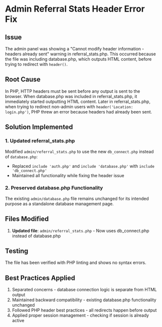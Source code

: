 # Admin Referral Stats Header Error Fix

## Issue
The admin panel was showing a "Cannot modify header information - headers already sent" warning in referral_stats.php. This occurred because the file was including database.php, which outputs HTML content, before trying to redirect with `header()`.

## Root Cause
In PHP, HTTP headers must be sent before any output is sent to the browser. When database.php was included in referral_stats.php, it immediately started outputting HTML content. Later in referral_stats.php, when trying to redirect non-admin users with `header('Location: login.php')`, PHP threw an error because headers had already been sent.

## Solution Implemented

### 1. Updated referral_stats.php
Modified `admin/referral_stats.php` to use the new `db_connect.php` instead of `database.php`:
- Replaced `include 'auth.php'` and `include 'database.php'` with `include 'db_connect.php'`
- Maintained all functionality while fixing the header issue

### 2. Preserved database.php Functionality
The existing `admin/database.php` file remains unchanged for its intended purpose as a standalone database management page.

## Files Modified

1. **Updated file**: `admin/referral_stats.php` - Now uses db_connect.php instead of database.php

## Testing
The file has been verified with PHP linting and shows no syntax errors.

## Best Practices Applied
1. Separated concerns - database connection logic is separate from HTML output
2. Maintained backward compatibility - existing database.php functionality unchanged
3. Followed PHP header best practices - all redirects happen before output
4. Applied proper session management - checking if session is already active